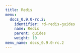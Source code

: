 ```yaml
---
title: Redis
menu:
  docs_0.9.0-rc.2:
    identifier: rd-redis-guides
    name: Redis
    parent: guides
    weight: 10
menu_name: docs_0.9.0-rc.2
---
```

